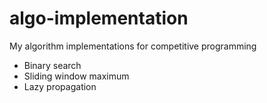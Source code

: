 # algo-implementation
My algorithm implementations for competitive programming

- Binary search
- Sliding window maximum
- Lazy propagation
